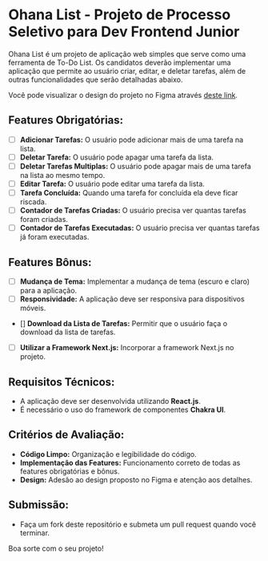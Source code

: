 # Ohana List - Projeto de Processo Seletivo para Dev Frontend Junior

Ohana List é um projeto de aplicação web simples que serve como uma ferramenta de To-Do List. Os candidatos deverão implementar uma aplicação que permite ao usuário criar, editar, e deletar tarefas, além de outras funcionalidades que serão detalhadas abaixo.

Você pode visualizar o design do projeto no Figma através [deste link](https://www.figma.com/file/JBueOui85VD9Y9dw3h029K/Desafio---To-do-List?type=design&node-id=0%3A1&mode=design&t=XH7avPt7j6eQiRCR-1).

## Features Obrigatórias:
- [ ] **Adicionar Tarefas:** O usuário pode adicionar mais de uma tarefa na lista.
- [ ] **Deletar Tarefa:** O usuário pode apagar uma tarefa da lista.
- [ ] **Deletar Tarefas Multiplas:** O usuário pode apagar mais de uma tarefa na lista ao mesmo tempo.
- [ ] **Editar Tarefa:** O usuário pode editar uma tarefa da lista.
- [ ] **Tarefa Concluída:** Quando uma tarefa for concluída ela deve ficar riscada.
- [ ] **Contador de Tarefas Criadas:** O usuário precisa ver quantas tarefas foram criadas.
- [ ] **Contador de Tarefas Executadas:** O usuário precisa ver quantas tarefas já foram executadas.

## Features Bônus:
- [ ] **Mudança de Tema:** Implementar a mudança de tema (escuro e claro) para a aplicação.
- [ ] **Responsividade:** A aplicação deve ser responsiva para dispositivos móveis.
- [] **Download da Lista de Tarefas:** Permitir que o usuário faça o download da lista de tarefas.
- [ ] **Utilizar a Framework Next.js:** Incorporar a framework Next.js no projeto.

## Requisitos Técnicos:
- A aplicação deve ser desenvolvida utilizando **React.js**.
- É necessário o uso do framework de componentes **Chakra UI**.
  
## Critérios de Avaliação:
- **Código Limpo:** Organização e legibilidade do código.
- **Implementação das Features:** Funcionamento correto de todas as features obrigatórias e bônus.
- **Design:** Adesão ao design proposto no Figma e atenção aos detalhes.

## Submissão:
- Faça um fork deste repositório e submeta um pull request quando você terminar.

Boa sorte com o seu projeto!
